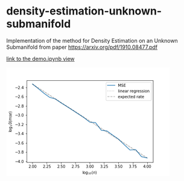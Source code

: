 # density-estimation-unknown-submanifold
Implementation of the method for Density Estimation on an Unknown Submanifold from paper https://arxiv.org/pdf/1910.08477.pdf


[link to the demo.ipynb view](https://nbviewer.jupyter.org/github/sverdoot/density-estimation-unknown-submanifold/blob/master/demo.ipynb)

![alt text][logo]

[logo]: https://github.com/sverdoot/density-estimation-unknown-submanifold/raw/master/figs/1d_manifold_experiment_l=2.png "Convergence on 1d submanifold, optimal bandwidth"
